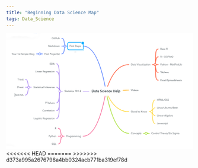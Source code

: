 ```yaml
---
title: "Beginning Data Science Map"
tags: Data_Science
---
```


<!-- Image Map Generated by http://www.image-map.net/ -->
<img src="/assets/img/beginning-data-science.png" alt="DS Knowledge Base" usemap="#image-map">

<map name="image-map">
    <area alt="First Steps" href="{{site.baseurl}}/docs/data-science-resources.md" coords="532,112,423,63" shape="rect">
<<<<<<< HEAD
    <area alt="github" title="github" href="{{site.baseurl}}/docs/data-science-resources.md" coords="304,15,377,45" shape="rect">
    <area  alt="stats" title="stats" href="stats" coords="391,370,524,424" shape="rect">
    <area alt="prog" title="prog" href="prog" coords="523,734,403,689" shape="rect">
    <area alt="dataviz" title="dataviz" href="dataviz" coords="1003,241,855,192" shape="rect">
    <area alt="vids" title="vids" href="vids" coords="855,371,920,416" shape="rect">
    <area alt="know" title="know" href="know" coords="855,519,981,562" shape="rect">
    <area alt="concepts" title="concepts" href="concepts" coords="849,672,943,712" shape="rect">
=======
    <area target="_blank" alt="github" title="github" href="{{site.baseurl}}/docs/data-science-resources.md" coords="304,15,377,45" shape="rect">
    <area target="_blank" alt="stats" title="stats" href="stats" coords="391,370,524,424" shape="rect">
    <area target="_blank" alt="prog" title="prog" href="prog" coords="523,734,403,689" shape="rect">
    <area target="_blank" alt="dataviz" title="dataviz" href="dataviz" coords="1003,241,855,192" shape="rect">
    <area target="_blank" alt="vids" title="vids" href="vids" coords="855,371,920,416" shape="rect">
    <area target="_blank" alt="know" title="know" href="know" coords="855,519,981,562" shape="rect">
    <area target="_blank" alt="concepts" title="concepts" href="concepts" coords="849,672,943,712" shape="rect">
>>>>>>> d373a995a2676798a4bb0324acb771ba319ef78d
</map>
